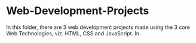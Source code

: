 # Web-Development-Projects
In this folder, there are 3 web development projects made using the 3 core Web Technologies, viz. HTML, CSS and JavaScript.
In 
